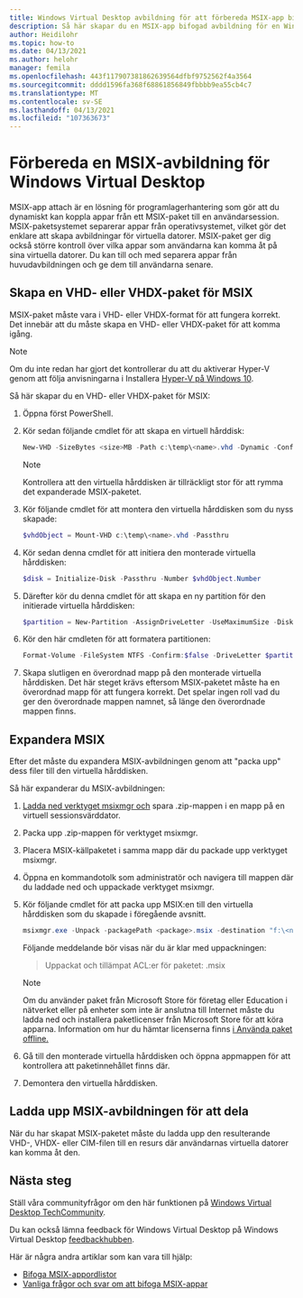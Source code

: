 ```yaml
---
title: Windows Virtual Desktop avbildning för att förbereda MSIX-app bifogas – Azure
description: Så här skapar du en MSIX-app bifogad avbildning för en Windows Virtual Desktop-värdpool.
author: Heidilohr
ms.topic: how-to
ms.date: 04/13/2021
ms.author: helohr
manager: femila
ms.openlocfilehash: 443f117907381862639564dfbf9752562f4a3564
ms.sourcegitcommit: dddd1596fa368f68861856849fbbbb9ea55cb4c7
ms.translationtype: MT
ms.contentlocale: sv-SE
ms.lasthandoff: 04/13/2021
ms.locfileid: "107363673"
---
```

# <a name="prepare-an-msix-image-for-windows-virtual-desktop"></a>Förbereda en MSIX-avbildning för Windows Virtual Desktop

MSIX-app attach är en lösning för programlagerhantering som gör att du dynamiskt kan koppla appar från ett MSIX-paket till en användarsession. MSIX-paketsystemet separerar appar från operativsystemet, vilket gör det enklare att skapa avbildningar för virtuella datorer. MSIX-paket ger dig också större kontroll över vilka appar som användarna kan komma åt på sina virtuella datorer. Du kan till och med separera appar från huvudavbildningen och ge dem till användarna senare.

## <a name="create-a-vhd-or-vhdx-package-for-msix"></a>Skapa en VHD- eller VHDX-paket för MSIX

MSIX-paket måste vara i VHD- eller VHDX-format för att fungera korrekt. Det innebär att du måste skapa en VHD- eller VHDX-paket för att komma igång.

>[!NOTE]
>Om du inte redan har gjort det kontrollerar du att du aktiverar Hyper-V genom att följa anvisningarna i Installera [Hyper-V på Windows 10](/virtualization/hyper-v-on-windows/quick-start/enable-hyper-v).

Så här skapar du en VHD- eller VHDX-paket för MSIX:

1. Öppna först PowerShell.
2. Kör sedan följande cmdlet för att skapa en virtuell hårddisk:

    ```powershell
    New-VHD -SizeBytes <size>MB -Path c:\temp\<name>.vhd -Dynamic -Confirm:$false
    ```

    >[!NOTE]
    > Kontrollera att den virtuella hårddisken är tillräckligt stor för att rymma det expanderade MSIX-paketet.

3. Kör följande cmdlet för att montera den virtuella hårddisken som du nyss skapade:

    ```powershell
    $vhdObject = Mount-VHD c:\temp\<name>.vhd -Passthru
    ```

4. Kör sedan denna cmdlet för att initiera den monterade virtuella hårddisken:

    ```powershell
    $disk = Initialize-Disk -Passthru -Number $vhdObject.Number
    ```

5. Därefter kör du denna cmdlet för att skapa en ny partition för den initierade virtuella hårddisken:

    ```powershell
    $partition = New-Partition -AssignDriveLetter -UseMaximumSize -DiskNumber $disk.Number
    ```

6. Kör den här cmdleten för att formatera partitionen:

    ```powershell
    Format-Volume -FileSystem NTFS -Confirm:$false -DriveLetter $partition.DriveLetter -Force
    ```

7. Skapa slutligen en överordnad mapp på den monterade virtuella hårddisken. Det här steget krävs eftersom MSIX-paketet måste ha en överordnad mapp för att fungera korrekt. Det spelar ingen roll vad du ger den överordnade mappen namnet, så länge den överordnade mappen finns.

## <a name="expand-msix"></a>Expandera MSIX

Efter det måste du expandera MSIX-avbildningen genom att "packa upp" dess filer till den virtuella hårddisken.

Så här expanderar du MSIX-avbildningen:

1. [Ladda ned verktyget msixmgr och](https://aka.ms/msixmgr) spara .zip-mappen i en mapp på en virtuell sessionsvärddator.

2. Packa upp .zip-mappen för verktyget msixmgr.

3. Placera MSIX-källpaketet i samma mapp där du packade upp verktyget msixmgr.

4. Öppna en kommandotolk som administratör och navigera till mappen där du laddade ned och uppackade verktyget msixmgr.

5. Kör följande cmdlet för att packa upp MSIX:en till den virtuella hårddisken som du skapade i föregående avsnitt.

    ```powershell
    msixmgr.exe -Unpack -packagePath <package>.msix -destination "f:\<name of folder you created earlier>" -applyacls
    ```

    Följande meddelande bör visas när du är klar med uppackningen:

    > Uppackat och tillämpat ACL:er för paketet: <package name> .msix

    >[!NOTE]
    > Om du använder paket från Microsoft Store för företag eller Education i nätverket eller på enheter som inte är anslutna till Internet måste du ladda ned och installera paketlicenser från Microsoft Store för att köra apparna. Information om hur du hämtar licenserna finns [i Använda paket offline.](app-attach.md#use-packages-offline)

6. Gå till den monterade virtuella hårddisken och öppna appmappen för att kontrollera att paketinnehållet finns där.

7. Demontera den virtuella hårddisken.

## <a name="upload-msix-image-to-share"></a>Ladda upp MSIX-avbildningen för att dela

När du har skapat MSIX-paketet måste du ladda upp den resulterande VHD-, VHDX- eller CIM-filen till en resurs där användarnas virtuella datorer kan komma åt den.

## <a name="next-steps"></a>Nästa steg

Ställ våra communityfrågor om den här funktionen på [Windows Virtual Desktop TechCommunity](https://techcommunity.microsoft.com/t5/Windows-Virtual-Desktop/bd-p/WindowsVirtualDesktop).

Du kan också lämna feedback för Windows Virtual Desktop på Windows Virtual Desktop [feedbackhubben](https://support.microsoft.com/help/4021566/windows-10-send-feedback-to-microsoft-with-feedback-hub-app).

Här är några andra artiklar som kan vara till hjälp:

- [Bifoga MSIX-appordlistor](app-attach-glossary.md)
- [Vanliga frågor och svar om att bifoga MSIX-appar](app-attach-faq.md)